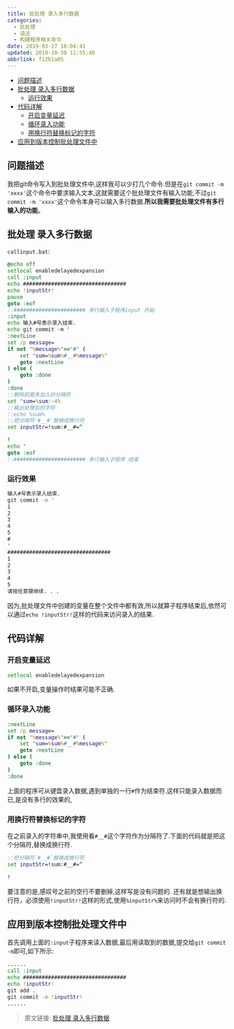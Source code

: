 ```yaml
---
title: 批处理 录入多行数据
categories: 
  - 批处理
  - 语法
  - 构建程序相关命令
date: 2019-03-27 16:04:41
updated: 2019-10-30 11:55:40
abbrlink: f12b1a05
---
```

- [问题描述](/blog/html/f12b1a05/#问题描述)
- [批处理 录入多行数据](/blog/html/f12b1a05/#批处理-录入多行数据)
    - [运行效果](/blog/html/f12b1a05/#运行效果)
- [代码详解](/blog/html/f12b1a05/#代码详解)
    - [开启变量延迟](/blog/html/f12b1a05/#开启变量延迟)
    - [循环录入功能](/blog/html/f12b1a05/#循环录入功能)
    - [用换行符替换标记的字符](/blog/html/f12b1a05/#用换行符替换标记的字符)
- [应用到版本控制批处理文件中](/blog/html/f12b1a05/#应用到版本控制批处理文件中)

<!--more-->
<script src="https://cdn.bootcss.com/jquery/3.4.0/jquery.slim.min.js"></script>
<script>$(document).ready(function () {$(".post-body > ul:nth-child(1)").hide();});</script>

<!--end-->
## 问题描述 ##
我把git命令写入到批处理文件中,这样我可以少打几个命令.但是在`git commit -m 'xxxx'`这个命令中要求输入文本,这就需要这个批处理文件有输入功能,不过`git commit -m 'xxxx'`这个命令本身可以输入多行数据.**所以我需要批处理文件有多行输入的功能**。
## 批处理 录入多行数据 ##
`callinput.bat`:
```bat
@echo off
setlocal enabledelayedexpansion
call :input
echo #################################
echo !inputStr!
pause
goto :eof
::####################### 多行输入子程序input 开始
:input
echo 输入#号表示录入结束.
echo git commit -m '
:nextLine
set /p message=
if not "%message%"=="#" (
	set "sum=%sum%#__#%message%"
	goto :nextLine
) else (
	goto :done
)
:done
::删除前面多加入的分隔符
set "sum=%sum:~4%
::输出处理后的字符
::echo %sum%
::把分隔符`#__#`替换成换行符
set inputStr=!sum:#__#=^

!
echo '
goto :eof
::####################### 多行输入子程序 结束
```
### 运行效果 ###
```cmd
输入#号表示录入结束.
git commit -m '
1
2
3
4
5
#
'
#################################
1
2
3
4
5
请按任意键继续. . .
```
因为,批处理文件中创建的变量在整个文件中都有效,所以就算子程序结束后,依然可以通过`echo !inputStr!`这样的代码来访问录入的结果.
## 代码详解 ##
### 开启变量延迟 ###
```cmd
setlocal enabledelayedexpansion
```
如果不开启,变量操作时结果可能不正确.
### 循环录入功能 ###
```cmd
:nextLine
set /p message=
if not "%message%"=="#" (
	set "sum=%sum%#__#%message%"
	goto :nextLine
) else (
	goto :done
)
:done
```
上面的程序可从键盘录入数据,遇到单独的一行`#`作为结束符.这样只能录入数据而已,是没有多行的效果的,
### 用换行符替换标记的字符 ###
在之前录入的字符串中,我使用看`#__#`这个字符作为分隔符了.下面的代码就是把这个分隔符,替换成换行符.
```cmd
::把分隔符`#__#`替换成换行符
set inputStr=!sum:#__#=^

!
```
要注意的是,感叹号之前的空行不要删掉,这样写是没有问题的.
还有就是想输出换行符，必须使用`!inputStr!`这样的形式,使用`%inputStr%`来访问时不会有换行符的.

## 应用到版本控制批处理文件中 ##
首先调用上面的`:input`子程序来读入数据,最后用读取到的数据,提交给`git commit -m`即可,如下所示:
```bat
......
call :input
echo #################################
echo !inputStr!
git add .
git commit -m !inputStr!
......
```
>原文链接: [批处理 录入多行数据](https://lanlan2017.github.io/blog/f12b1a05/)